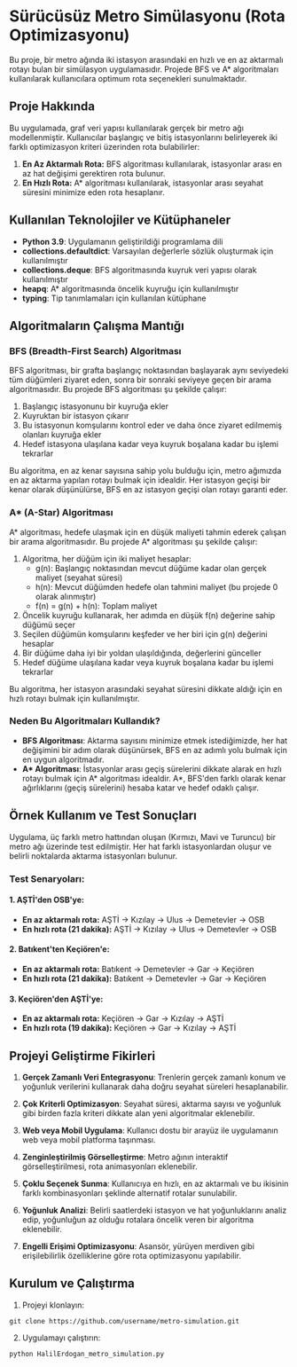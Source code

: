 # Sürücüsüz Metro Simülasyonu (Rota Optimizasyonu)

Bu proje, bir metro ağında iki istasyon arasındaki en hızlı ve en az aktarmalı rotayı bulan bir simülasyon uygulamasıdır. Projede BFS ve A\* algoritmaları kullanılarak kullanıcılara optimum rota seçenekleri sunulmaktadır.

## Proje Hakkında

Bu uygulamada, graf veri yapısı kullanılarak gerçek bir metro ağı modellenmiştir. Kullanıcılar başlangıç ve bitiş istasyonlarını belirleyerek iki farklı optimizasyon kriteri üzerinden rota bulabilirler:

1. **En Az Aktarmalı Rota:** BFS algoritması kullanılarak, istasyonlar arası en az hat değişimi gerektiren rota bulunur.
2. **En Hızlı Rota:** A\* algoritması kullanılarak, istasyonlar arası seyahat süresini minimize eden rota hesaplanır.

## Kullanılan Teknolojiler ve Kütüphaneler

- **Python 3.9**: Uygulamanın geliştirildiği programlama dili
- **collections.defaultdict**: Varsayılan değerlerle sözlük oluşturmak için kullanılmıştır
- **collections.deque**: BFS algoritmasında kuyruk veri yapısı olarak kullanılmıştır
- **heapq**: A\* algoritmasında öncelik kuyruğu için kullanılmıştır
- **typing**: Tip tanımlamaları için kullanılan kütüphane

## Algoritmaların Çalışma Mantığı

### BFS (Breadth-First Search) Algoritması

BFS algoritması, bir grafta başlangıç noktasından başlayarak aynı seviyedeki tüm düğümleri ziyaret eden, sonra bir sonraki seviyeye geçen bir arama algoritmasıdır. Bu projede BFS algoritması şu şekilde çalışır:

1. Başlangıç istasyonunu bir kuyruğa ekler
2. Kuyruktan bir istasyon çıkarır
3. Bu istasyonun komşularını kontrol eder ve daha önce ziyaret edilmemiş olanları kuyruğa ekler
4. Hedef istasyona ulaşılana kadar veya kuyruk boşalana kadar bu işlemi tekrarlar

Bu algoritma, en az kenar sayısına sahip yolu bulduğu için, metro ağımızda en az aktarma yapılan rotayı bulmak için idealdir. Her istasyon geçişi bir kenar olarak düşünülürse, BFS en az istasyon geçişi olan rotayı garanti eder.

### A\* (A-Star) Algoritması

A* algoritması, hedefe ulaşmak için en düşük maliyeti tahmin ederek çalışan bir arama algoritmasıdır. Bu projede A* algoritması şu şekilde çalışır:

1. Algoritma, her düğüm için iki maliyet hesaplar:
   - g(n): Başlangıç noktasından mevcut düğüme kadar olan gerçek maliyet (seyahat süresi)
   - h(n): Mevcut düğümden hedefe olan tahmini maliyet (bu projede 0 olarak alınmıştır)
   - f(n) = g(n) + h(n): Toplam maliyet
2. Öncelik kuyruğu kullanarak, her adımda en düşük f(n) değerine sahip düğümü seçer
3. Seçilen düğümün komşularını keşfeder ve her biri için g(n) değerini hesaplar
4. Bir düğüme daha iyi bir yoldan ulaşıldığında, değerlerini günceller
5. Hedef düğüme ulaşılana kadar veya kuyruk boşalana kadar bu işlemi tekrarlar

Bu algoritma, her istasyon arasındaki seyahat süresini dikkate aldığı için en hızlı rotayı bulmak için kullanılmıştır.

### Neden Bu Algoritmaları Kullandık?

- **BFS Algoritması**: Aktarma sayısını minimize etmek istediğimizde, her hat değişimini bir adım olarak düşünürsek, BFS en az adımlı yolu bulmak için en uygun algoritmadır.
- **A\* Algoritması**: İstasyonlar arası geçiş sürelerini dikkate alarak en hızlı rotayı bulmak için A* algoritması idealdir. A*, BFS'den farklı olarak kenar ağırlıklarını (geçiş sürelerini) hesaba katar ve hedef odaklı çalışır.

## Örnek Kullanım ve Test Sonuçları

Uygulama, üç farklı metro hattından oluşan (Kırmızı, Mavi ve Turuncu) bir metro ağı üzerinde test edilmiştir. Her hat farklı istasyonlardan oluşur ve belirli noktalarda aktarma istasyonları bulunur.

### Test Senaryoları:

#### 1. AŞTİ'den OSB'ye:

- **En az aktarmalı rota:** AŞTİ -> Kızılay -> Ulus -> Demetevler -> OSB
- **En hızlı rota (21 dakika):** AŞTİ -> Kızılay -> Ulus -> Demetevler -> OSB

#### 2. Batıkent'ten Keçiören'e:

- **En az aktarmalı rota:** Batıkent -> Demetevler -> Gar -> Keçiören
- **En hızlı rota (21 dakika):** Batıkent -> Demetevler -> Gar -> Keçiören

#### 3. Keçiören'den AŞTİ'ye:

- **En az aktarmalı rota:** Keçiören -> Gar -> Kızılay -> AŞTİ
- **En hızlı rota (19 dakika):** Keçiören -> Gar -> Kızılay -> AŞTİ

## Projeyi Geliştirme Fikirleri

1. **Gerçek Zamanlı Veri Entegrasyonu**: Trenlerin gerçek zamanlı konum ve yoğunluk verilerini kullanarak daha doğru seyahat süreleri hesaplanabilir.

2. **Çok Kriterli Optimizasyon**: Seyahat süresi, aktarma sayısı ve yoğunluk gibi birden fazla kriteri dikkate alan yeni algoritmalar eklenebilir.

3. **Web veya Mobil Uygulama**: Kullanıcı dostu bir arayüz ile uygulamanın web veya mobil platforma taşınması.

4. **Zenginleştirilmiş Görselleştirme**: Metro ağının interaktif görselleştirilmesi, rota animasyonları eklenebilir.

5. **Çoklu Seçenek Sunma**: Kullanıcıya en hızlı, en az aktarmalı ve bu ikisinin farklı kombinasyonları şeklinde alternatif rotalar sunulabilir.

6. **Yoğunluk Analizi**: Belirli saatlerdeki istasyon ve hat yoğunluklarını analiz edip, yoğunluğun az olduğu rotalara öncelik veren bir algoritma eklenebilir.

7. **Engelli Erişimi Optimizasyonu**: Asansör, yürüyen merdiven gibi erişilebilirlik özelliklerine göre rota optimizasyonu yapılabilir.

## Kurulum ve Çalıştırma

1. Projeyi klonlayın:

```
git clone https://github.com/username/metro-simulation.git
```


2. Uygulamayı çalıştırın:

```
python HalilErdogan_metro_simulation.py
```
